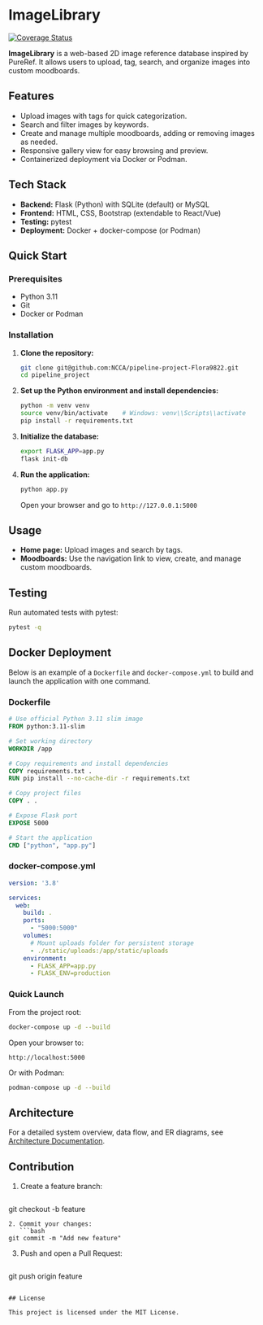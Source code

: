 # ImageLibrary

[![Coverage Status](https://img.shields.io/badge/coverage-67%25-yellow)](https://github.com/NCCA/pipeline-project-Flora9822/actions)


**ImageLibrary** is a web-based 2D image reference database inspired by PureRef. It allows users to upload, tag, search, and organize images into custom moodboards.

## Features

- Upload images with tags for quick categorization.
- Search and filter images by keywords.
- Create and manage multiple moodboards, adding or removing images as needed.
- Responsive gallery view for easy browsing and preview.
- Containerized deployment via Docker or Podman.

## Tech Stack

- **Backend:** Flask (Python) with SQLite (default) or MySQL
- **Frontend:** HTML, CSS, Bootstrap (extendable to React/Vue)
- **Testing:** pytest
- **Deployment:** Docker + docker-compose (or Podman)

## Quick Start

### Prerequisites

- Python 3.11
- Git
- Docker or Podman

### Installation

1. **Clone the repository:**
   ```bash
   git clone git@github.com:NCCA/pipeline-project-Flora9822.git
   cd pipeline_project
   ```

2. **Set up the Python environment and install dependencies:**
   ```bash
   python -m venv venv
   source venv/bin/activate    # Windows: venv\\Scripts\\activate
   pip install -r requirements.txt
   ```

3. **Initialize the database:**
   ```bash
   export FLASK_APP=app.py
   flask init-db
   ```

4. **Run the application:**
   ```bash
   python app.py
   ```
   Open your browser and go to `http://127.0.0.1:5000`

## Usage

- **Home page:** Upload images and search by tags.
- **Moodboards:** Use the navigation link to view, create, and manage custom moodboards.

## Testing

Run automated tests with pytest:
```bash
pytest -q
```

## Docker Deployment

Below is an example of a `Dockerfile` and `docker-compose.yml` to build and launch the application with one command.

### Dockerfile

```dockerfile
# Use official Python 3.11 slim image
FROM python:3.11-slim

# Set working directory
WORKDIR /app

# Copy requirements and install dependencies
COPY requirements.txt .
RUN pip install --no-cache-dir -r requirements.txt

# Copy project files
COPY . .

# Expose Flask port
EXPOSE 5000

# Start the application
CMD ["python", "app.py"]
```

### docker-compose.yml

```yaml
version: '3.8'

services:
  web:
    build: .
    ports:
      - "5000:5000"
    volumes:
      # Mount uploads folder for persistent storage
      - ./static/uploads:/app/static/uploads
    environment:
      - FLASK_APP=app.py
      - FLASK_ENV=production
```

### Quick Launch

From the project root:

```bash
docker-compose up -d --build
```

Open your browser to:

```
http://localhost:5000
```

Or with Podman:

```bash
podman-compose up -d --build
```

## Architecture

For a detailed system overview, data flow, and ER diagrams, see [Architecture Documentation](docs/ARCHITECTURE.md).


## Contribution

1. Create a feature branch:
   ```bash
git checkout -b feature
```
2. Commit your changes:
   ```bash
git commit -m "Add new feature"
```
3. Push and open a Pull Request:
   ```bash
git push origin feature
```

## License

This project is licensed under the MIT License.

